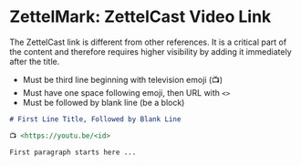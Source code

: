 # ZettelMark: ZettelCast Video Link 

The ZettelCast link is different from other references. It is a critical
part of the content and therefore requires higher visibility by adding
it immediately after the title.

* Must be third line beginning with television emoji (📺)
* Must have one space following emoji, then URL with `<>`
* Must be followed by blank line (be a block)

```markdown
# First Line Title, Followed by Blank Line

📺 <https://youtu.be/<id>

First paragraph starts here ...
```

